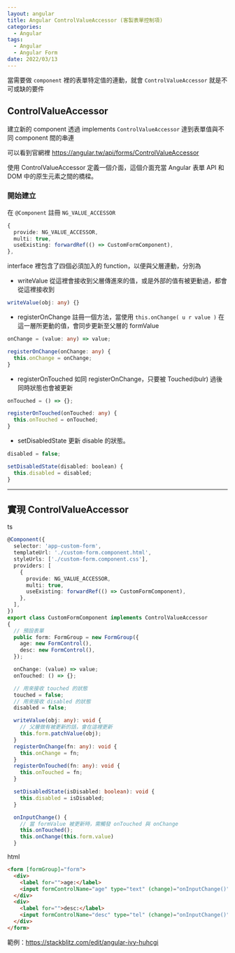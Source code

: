 ```yaml
---
layout: angular
title: Angular ControlValueAccessor (客製表單控制項)
categories:
  - Angular
tags:
  - Angular
  - Angular Form
date: 2022/03/13
---
```


當需要做 `component` 裡的表單特定值的連動，就會 `ControlValueAccessor` 就是不可或缺的要件

## ControlValueAccessor

建立新的 component 透過 implements `ControlValueAccessor` 達到表單值與不同 component 間的串連

可以看到官網裡 https://angular.tw/api/forms/ControlValueAccessor

使用 ControlValueAccessor 定義一個介面，這個介面充當 Angular 表單 API 和 DOM 中的原生元素之間的橋樑。

### 開始建立

在 `@Component` 註冊 `NG_VALUE_ACCESSOR`

```ts
{
  provide: NG_VALUE_ACCESSOR,
  multi: true,
  useExisting: forwardRef(() => CustomFormComponent),
},
```

interface 裡包含了四個必須加入的 function，以便與父層連動，分別為

- writeValue
  從這裡會接收到父層傳進來的值，或是外部的值有被更動過，都會從這裡接收到

```ts
writeValue(obj: any) {}
```

- registerOnChange
  註冊一個方法，當使用 `this.onChange( u r value )` 在這一層所更動的值，會同步更新至父層的 formValue

```ts
onChange = (value: any) => value;

registerOnChange(onChange: any) {
  this.onChange = onChange;
}
```

- registerOnTouched
  如同 registerOnChange，只要被 Touched(bulr) 過後 同時狀態也會被更新

```ts
onTouched = () => {};

registerOnTouched(onTouched: any) {
  this.onTouched = onTouched;
}
```

- setDisabledState
  更新 disable 的狀態。

```js
disabled = false;

setDisabledState(disabled: boolean) {
  this.disabled = disabled;
}
```

---

## 實現 ControlValueAccessor

ts

```ts
@Component({
  selector: 'app-custom-form',
  templateUrl: './custom-form.component.html',
  styleUrls: ['./custom-form.component.css'],
  providers: [
    {
      provide: NG_VALUE_ACCESSOR,
      multi: true,
      useExisting: forwardRef(() => CustomFormComponent),
    },
  ],
})
export class CustomFormComponent implements ControlValueAccessor
{
  // 預設表單
  public form: FormGroup = new FormGroup({
    age: new FormControl(),
    desc: new FormControl(),
  });

  onChange: (value) => value;
  onTouched: () => {};

  // 用來接收 touched 的狀態
  touched = false;
  // 用來接收 disabled 的狀態
  disabled = false;

  writeValue(obj: any): void {
    // 父層做有被更新的話，會在這裡更新
    this.form.patchValue(obj);
  }
  registerOnChange(fn: any): void {
    this.onChange = fn;
  }
  registerOnTouched(fn: any): void {
    this.onTouched = fn;
  }

  setDisabledState(isDisabled: boolean): void {
    this.disabled = isDisabled;
  }

  onInputChange() {
    // 當 formValue 被更新時，需觸發 onTouched 與 onChange
    this.onTouched();
    this.onChange(this.form.value)
  }
```

html

```html
<form [formGroup]="form">
  <div>
    <label for="">age:</label>
    <input formControlName="age" type="text" (change)="onInputChange()" />
  </div>
  <div>
    <label for="">desc:</label>
    <input formControlName="desc" type="tel" (change)="onInputChange()" />
  </div>
</form>
```

範例：https://stackblitz.com/edit/angular-ivy-huhcgi
